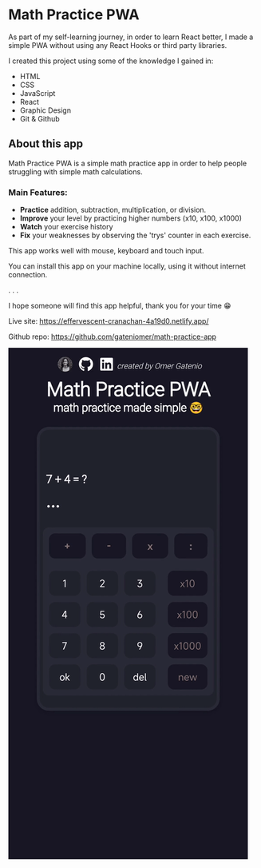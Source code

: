 # Math Practice PWA
As part of my self-learning journey, in order to learn React better, I made a simple PWA without using any React Hooks or third party libraries.

I created this project using some of the knowledge I gained in:
- HTML
- CSS
- JavaScript
- React
- Graphic Design
- Git & Github



## About this app
Math Practice PWA is a simple math practice app in order to help people struggling with simple math calculations.

### Main Features:
- **Practice** addition, subtraction, multiplication, or division.
- **Improve** your level by practicing higher numbers (x10, x100, x1000)
- **Watch** your exercise history
- **Fix** your weaknesses by observing the 'trys' counter in each exercise.

This app works well with mouse, keyboard and touch input.

You can install this app on your machine locally, using it without internet connection.

.
.
.

I hope someone will find this app helpful, thank you for your time 😁

Live site: https://effervescent-cranachan-4a19d0.netlify.app/

Github repo: https://github.com/gateniomer/math-practice-app

![showcase](./gifs/showcase_gif.gif)